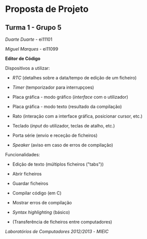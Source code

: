 Proposta de Projeto
===================

Turma 1 - Grupo 5
-----------------

*Duarte Duarte* - ei11101

*Miguel Marques* - ei11099


**Editor de Código**


Dispositivos a utilizar:

- *RTC* (detalhes sobre a data/tempo de edição de um ficheiro)

- *Timer* (temporizador para interrupçoes)

- Placa gráfica - modo gráfico (*interface* com o utilizador)

- Placa gráfica - modo texto (resultado da compilação)

- Rato (interação com a interface gráfica, posicionar cursor, etc.)

- Teclado (*input* do utilizador, teclas de atalho, etc.)

- Porta série (envio e receção de ficheiros)

- *Speaker* (aviso em caso de erros de compilação)


Funcionalidades:

- Edição de texto (múltiplos ficheiros ("tabs"))

- Abrir ficheiros

- Guardar ficheiros

- Compilar código (em C)

- Mostrar erros de compilação

- *Syntax highlighting* (básico)

- (Transferência de ficheiros entre computadores)


*Laboratórios de Computadores 2012/2013* - *MIEIC*
